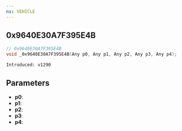 ```yaml
---
ns: VEHICLE
---
```

## 0x9640E30A7F395E4B

```c
// 0x9640E30A7F395E4B
void _0x9640E30A7F395E4B(Any p0, Any p1, Any p2, Any p3, Any p4);
```

```
Introduced: v1290
```

## Parameters
* **p0**:
* **p1**:
* **p2**:
* **p3**:
* **p4**:

